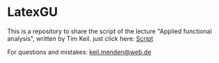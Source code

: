 # LatexGU

This is a repository to share the script of the lecture "Applied functional analysis", written by Tim Keil.
just click here: [Script](https://github.com/TiKeil/LatexGU/raw/master/AF.pdf)

For questions and mistakes: keil.menden@web.de
